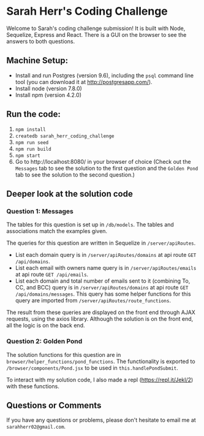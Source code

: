 # Sarah Herr's Coding Challenge
Welcome to Sarah's coding challenge submission! It is built with Node, Sequelize, Express and React. There is a GUI on the browser to see the answers to both questions.

## Machine Setup:
- Install and run Postgres (version 9.6), including the `psql` command line tool (you can download it at http://postgresapp.com/).
- Install node (version 7.8.0)
- Install npm (version 4.2.0)

## Run the code:
1. `npm install`
2. `createdb sarah_herr_coding_challenge`
3. `npm run seed`
4. `npm run build`
5. `npm start`
6. Go to http://localhost:8080/ in your browser of choice (Check out the `Messages` tab to see the solution to the first question and the `Golden Pond` tab to see the solution to the second question.)

## Deeper look at the solution code

### Question 1: Messages
The tables for this question is set up in `/db/models`. The tables and associations match the examples given.

The queries for this question are written in Sequelize in `/server/apiRoutes`.
- List each domain query is in `/server/apiRoutes/domains` at api route `GET /api/domains`.
- List each email with owners name query is in `/server/apiRoutes/emails` at api route `GET /api/emails`.
- List each domain and total number of emails sent to it (combining To, CC, and BCC) query is in `/server/apiRoutes/domains` at api route `GET /api/domains/messages`. This query has some helper functions for this query are imported from `/server/apiRoutes/route_functions`.

The result from these queries are displayed on the front end through AJAX requests, using the axios library. Although the solution is on the front end, all the logic is on the back end.

### Question 2: Golden Pond
The solution functions for this question are in `browser/helper_functions/pond_functions`. The functionality is exported to `/browser/components/Pond.jsx` to be used in `this.handlePondSubmit`.

To interact with my solution code, I also made a repl (https://repl.it/JekI/2) with these functions.

## Questions or Comments
If you have any questions or problems, please don't hesitate to email me at `sarahherr02@gmail.com`.
